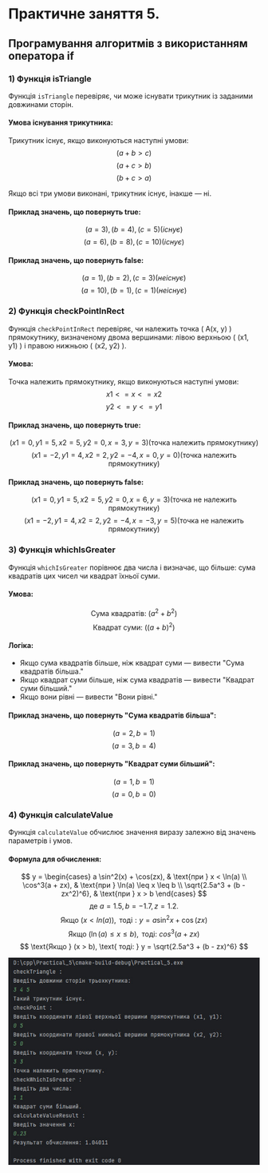 # Практичне заняття 5. 

## Програмування алгоритмів з використанням оператора if

### 1) Функція isTriangle

Функція `isTriangle` перевіряє, чи може існувати трикутник із заданими довжинами сторін.

#### Умова існування трикутника:
Трикутник існує, якщо виконуються наступні умови:
$$
(a + b > c)
$$
$$
(a + c > b)
$$
$$
(b + c > a)
$$

Якщо всі три умови виконані, трикутник існує, інакше — ні.

#### Приклад значень, що повернуть true:
$$
(a = 3), (b = 4), (c = 5) (існує)
$$
$$
(a = 6), (b = 8), (c = 10) (існує)
$$

#### Приклад значень, що повернуть false:
$$
(a = 1), (b = 2), (c = 3) (не існує)
$$
$$
(a = 10), (b = 1), (c = 1) (не існує)
$$

### 2) Функція checkPointInRect

Функція `checkPointInRect` перевіряє, чи належить точка ( A(x, y) ) прямокутнику, визначеному двома вершинами: лівою верхньою ( (x1, y1) ) і правою нижньою ( (x2, y2) ).

#### Умова:
Точка належить прямокутнику, якщо виконуються наступні умови:
$$
x1 <= x <= x2
$$
$$
y2 <= y <= y1
$$

#### Приклад значень, що повернуть true:
$$
(x1 = 0, y1 = 5, x2 = 5, y2 = 0, x = 3, y = 3) \text{(точка належить прямокутнику)}
$$
$$
(x1 = -2, y1 = 4, x2 = 2, y2 = -4, x = 0, y = 0) \text{(точка належить прямокутнику)}
$$

#### Приклад значень, що повернуть false:
$$
(x1 = 0, y1 = 5, x2 = 5, y2 = 0, x = 6, y = 3) \text{(точка не належить прямокутнику)}
$$
$$
(x1 = -2, y1 = 4, x2 = 2, y2 = -4, x = -3, y = 5) \text{(точка не належить прямокутнику)}
$$
### 3) Функція whichIsGreater

Функція `whichIsGreater` порівнює два числа і визначає, що більше: сума квадратів цих чисел чи квадрат їхньої суми.

#### Умова:
$$
\text{Сума квадратів: } (a^2 + b^2)
$$
$$
\text{Квадрат суми: } ((a + b)^2)
$$
#### Логіка:
- Якщо сума квадратів більше, ніж квадрат суми — вивести "Сума квадратів більша."
- Якщо квадрат суми більше, ніж сума квадратів — вивести "Квадрат суми більший."
- Якщо вони рівні — вивести "Вони рівні."

#### Приклад значень, що повернуть "Сума квадратів більша":
$$
(a = 2, b = 1)
$$
$$
(a = 3, b = 4)
$$
#### Приклад значень, що повернуть "Квадрат суми більший":
$$
(a = 1, b = 1)
$$
$$
(a = 0, b = 0)
$$

### 4) Функція calculateValue

Функція `calculateValue` обчислює значення виразу залежно від значень параметрів і умов.

#### Формула для обчислення:
$$
y =
\begin{cases}
a \sin^2(x) + \cos(zx), & \text{при } x < \ln(a) \\
\cos^3(a + zx), & \text{при } \ln(a) \leq x \leq b \\
\sqrt{2.5a^3 + (b - zx^2)^6}, & \text{при } x > b
\end{cases}
$$
$$
\text{де }a = 1.5, b = -1.7, z = 1.2.
$$
$$
\text{Якщо }(x < ln(a)), \text{ тоді}: y = a \sin^2x + \cos(zx)
$$
$$
\text{Якщо }( \ln(a) \leq x \leq b ), \text{ тоді: } cos^3(a + zx)
$$
$$
\text{Якщо } (x > b), \text{ тоді: } y = \sqrt{2.5a^3 + (b - zx)^6}
$$

![2024-10-17_021050.jpg](screenshots%2F2024-10-17_021050.jpg)
